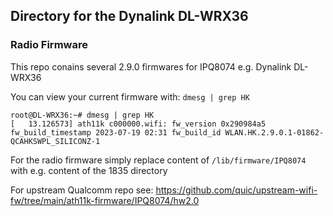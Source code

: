 ## Directory for the Dynalink DL-WRX36

### Radio Firmware

This repo conains several 2.9.0 firmwares for IPQ8074 e.g. Dynalink DL-WRX36  

You can view your current firmware with: `dmesg | grep HK`
```
root@DL-WRX36:~# dmesg | grep HK
[   13.126573] ath11k c000000.wifi: fw_version 0x290984a5 fw_build_timestamp 2023-07-19 02:31 fw_build_id WLAN.HK.2.9.0.1-01862-QCAHKSWPL_SILICONZ-1
```
For the radio firmware simply replace content of `/lib/firmware/IPQ8074` with e.g. content of the 1835 directory
  
For upstream Qualcomm repo see: https://github.com/quic/upstream-wifi-fw/tree/main/ath11k-firmware/IPQ8074/hw2.0

